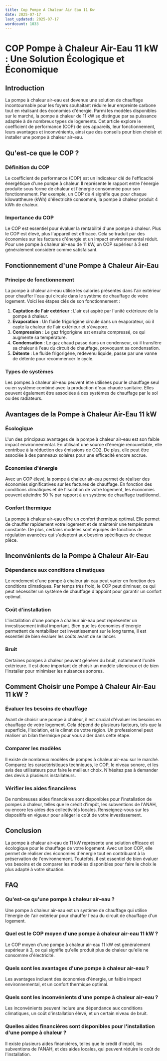```yaml
---
title: Cop Pompe A Chaleur Air Eau 11 Kw
date: 2025-07-17
last_updated: 2025-07-17
wordcount: 1033
---
```


# COP Pompe à Chaleur Air-Eau 11 kW : Une Solution Écologique et Économique

## Introduction

La pompe à chaleur air-eau est devenue une solution de chauffage incontournable pour les foyers souhaitant réduire leur empreinte carbone tout en réalisant des économies d'énergie. Parmi les modèles disponibles sur le marché, la pompe à chaleur de 11 kW se distingue par sa puissance adaptée à de nombreux types de logements. Cet article explore le coefficient de performance (COP) de ces appareils, leur fonctionnement, leurs avantages et inconvénients, ainsi que des conseils pour bien choisir et installer une pompe à chaleur air-eau.

## Qu'est-ce que le COP ?

### Définition du COP

Le coefficient de performance (COP) est un indicateur clé de l'efficacité énergétique d'une pompe à chaleur. Il représente le rapport entre l'énergie produite sous forme de chaleur et l'énergie consommée pour son fonctionnement. Par exemple, un COP de 4 signifie que pour chaque kilowattheure (kWh) d'électricité consommé, la pompe à chaleur produit 4 kWh de chaleur.

### Importance du COP

Le COP est essentiel pour évaluer la rentabilité d'une pompe à chaleur. Plus le COP est élevé, plus l'appareil est efficace. Cela se traduit par des économies sur les factures d'énergie et un impact environnemental réduit. Pour une pompe à chaleur air-eau de 11 kW, un COP supérieur à 3 est généralement considéré comme satisfaisant.

## Fonctionnement d'une Pompe à Chaleur Air-Eau

### Principe de fonctionnement

La pompe à chaleur air-eau utilise les calories présentes dans l'air extérieur pour chauffer l'eau qui circule dans le système de chauffage de votre logement. Voici les étapes clés de son fonctionnement :

1. **Captation de l'air extérieur** : L'air est aspiré par l'unité extérieure de la pompe à chaleur.
2. **Évaporation** : Un fluide frigorigène circule dans un évaporateur, où il capte la chaleur de l'air extérieur et s'évapore.
3. **Compression** : Le gaz frigorigène est ensuite compressé, ce qui augmente sa température.
4. **Condensation** : Le gaz chaud passe dans un condenseur, où il transfère sa chaleur à l'eau du circuit de chauffage, provoquant sa condensation.
5. **Détente** : Le fluide frigorigène, redevenu liquide, passe par une vanne de détente pour recommencer le cycle.

### Types de systèmes

Les pompes à chaleur air-eau peuvent être utilisées pour le chauffage seul ou en système combiné avec la production d'eau chaude sanitaire. Elles peuvent également être associées à des systèmes de chauffage par le sol ou des radiateurs.

## Avantages de la Pompe à Chaleur Air-Eau 11 kW

### Écologique

L'un des principaux avantages de la pompe à chaleur air-eau est son faible impact environnemental. En utilisant une source d'énergie renouvelable, elle contribue à la réduction des émissions de CO2. De plus, elle peut être associée à des panneaux solaires pour une efficacité encore accrue.

### Économies d'énergie

Avec un COP élevé, la pompe à chaleur air-eau permet de réaliser des économies significatives sur les factures de chauffage. En fonction des conditions climatiques et de l'isolation de votre logement, les économies peuvent atteindre 50 % par rapport à un système de chauffage traditionnel.

### Confort thermique

La pompe à chaleur air-eau offre un confort thermique optimal. Elle permet de chauffer rapidement votre logement et de maintenir une température constante. De plus, certains modèles sont équipés de fonctions de régulation avancées qui s'adaptent aux besoins spécifiques de chaque pièce.

## Inconvénients de la Pompe à Chaleur Air-Eau

### Dépendance aux conditions climatiques

Le rendement d'une pompe à chaleur air-eau peut varier en fonction des conditions climatiques. Par temps très froid, le COP peut diminuer, ce qui peut nécessiter un système de chauffage d'appoint pour garantir un confort optimal.

### Coût d'installation

L'installation d'une pompe à chaleur air-eau peut représenter un investissement initial important. Bien que les économies d'énergie permettent de rentabiliser cet investissement sur le long terme, il est essentiel de bien évaluer les coûts avant de se lancer.

### Bruit

Certaines pompes à chaleur peuvent générer du bruit, notamment l'unité extérieure. Il est donc important de choisir un modèle silencieux et de bien l'installer pour minimiser les nuisances sonores.

## Comment Choisir une Pompe à Chaleur Air-Eau 11 kW ?

### Évaluer les besoins de chauffage

Avant de choisir une pompe à chaleur, il est crucial d'évaluer les besoins en chauffage de votre logement. Cela dépend de plusieurs facteurs, tels que la superficie, l'isolation, et le climat de votre région. Un professionnel peut réaliser un bilan thermique pour vous aider dans cette étape.

### Comparer les modèles

Il existe de nombreux modèles de pompes à chaleur air-eau sur le marché. Comparez les caractéristiques techniques, le COP, le niveau sonore, et les avis des utilisateurs pour faire le meilleur choix. N'hésitez pas à demander des devis à plusieurs installateurs.

### Vérifier les aides financières

De nombreuses aides financières sont disponibles pour l'installation de pompes à chaleur, telles que le crédit d'impôt, les subventions de l'ANAH, ou encore les aides des collectivités locales. Renseignez-vous sur les dispositifs en vigueur pour alléger le coût de votre investissement.

## Conclusion

La pompe à chaleur air-eau de 11 kW représente une solution efficace et écologique pour le chauffage de votre logement. Avec un bon COP, elle permet de réaliser des économies d'énergie tout en contribuant à la préservation de l'environnement. Toutefois, il est essentiel de bien évaluer vos besoins et de comparer les modèles disponibles pour faire le choix le plus adapté à votre situation.

## FAQ

### Qu'est-ce qu'une pompe à chaleur air-eau ?

Une pompe à chaleur air-eau est un système de chauffage qui utilise l'énergie de l'air extérieur pour chauffer l'eau du circuit de chauffage d'un logement.

### Quel est le COP moyen d'une pompe à chaleur air-eau 11 kW ?

Le COP moyen d'une pompe à chaleur air-eau 11 kW est généralement supérieur à 3, ce qui signifie qu'elle produit plus de chaleur qu'elle ne consomme d'électricité.

### Quels sont les avantages d'une pompe à chaleur air-eau ?

Les avantages incluent des économies d'énergie, un faible impact environnemental, et un confort thermique optimal.

### Quels sont les inconvénients d'une pompe à chaleur air-eau ?

Les inconvénients peuvent inclure une dépendance aux conditions climatiques, un coût d'installation élevé, et un certain niveau de bruit.

### Quelles aides financières sont disponibles pour l'installation d'une pompe à chaleur ?

Il existe plusieurs aides financières, telles que le crédit d'impôt, les subventions de l'ANAH, et des aides locales, qui peuvent réduire le coût de l'installation.